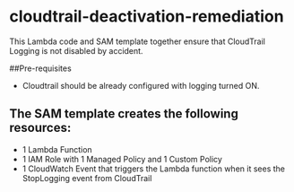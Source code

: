 # cloudtrail-deactivation-remediation

This Lambda code and SAM template together ensure that CloudTrail Logging is not disabled by accident.

##Pre-requisites
- Cloudtrail should be already configured with logging turned ON.

## The SAM template creates the following resources:
- 1 Lambda Function 
- 1 IAM Role with 1 Managed Policy and 1 Custom Policy
- 1 CloudWatch Event that triggers the Lambda function when it sees the StopLogging event from CloudTrail



